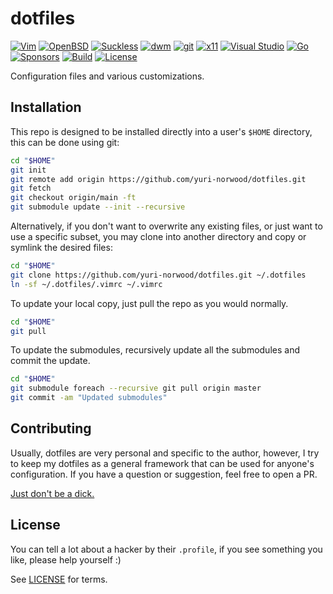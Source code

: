 # dotfiles

[![Vim](https://img.shields.io/badge/--019733?logo=vim)](../.vimrc)
[![OpenBSD](https://img.shields.io/badge/--F2CA30?logo=openbsd&logoColor=000000)](https://github.com/yuri-norwood/dotfiles/issues?q=label%3Aopenbsd)
[![Suckless](https://img.shields.io/badge/--1177AA?logo=suckless)](../.local/share/suckless)
[![dwm](https://img.shields.io/badge/--1177AA?logo=dwm)](../.local/share/suckless/dwm)
[![git](https://img.shields.io/badge/--F05032?logo=git&logoColor=ffffff)](https://github.com/yuri-norwood/dotfiles/issues?q=label%3Agit)
[![x11](https://img.shields.io/badge/--F28834?logo=x.org&logoColor=ffffff)](https://github.com/yuri-norwood/dotfiles/issues?q=label%3Ax11)
[![Visual Studio](https://img.shields.io/badge/--6C33AF?logo=visual%20studio)](https://github.com/yuri-norwood/dotfiles/issues?q=label%3A%22visual+studio%22)
[![Go](https://img.shields.io/badge/--00ADD8?logo=go&logoColor=ffffff)](https://github.com/yuri-norwood/dotfiles/issues?q=label%3Ago)
[![Sponsors](https://img.shields.io/badge/--EA4AAA?logo=github-sponsors&logoColor=ffffff)](https://github.com/sponsors/yuri-norwood)
[![Build](https://img.shields.io/badge/--success?logo=github-actions&logoColor=ffffff)](https://github.com/yuri-norwood/dotfiles/actions?query=workflow%3Alinting)
[![License](https://img.shields.io/badge/--blue?logo=creative-commons&logoColor=ffffff)](LICENSE)

Configuration files and various customizations.

## Installation

This repo is designed to be installed directly into a user's `$HOME` directory,
this can be done using git:

```sh
cd "$HOME"
git init
git remote add origin https://github.com/yuri-norwood/dotfiles.git
git fetch
git checkout origin/main -ft
git submodule update --init --recursive
```

Alternatively, if you don't want to overwrite any existing files, or just want
to use a specific subset, you may clone into another directory and copy or
symlink the desired files:

```sh
cd "$HOME"
git clone https://github.com/yuri-norwood/dotfiles.git ~/.dotfiles
ln -sf ~/.dotfiles/.vimrc ~/.vimrc
```

To update your local copy, just pull the repo as you would normally.

```sh
cd "$HOME"
git pull
```

To update the submodules, recursively update all the submodules and commit the
update.

```sh
cd "$HOME"
git submodule foreach --recursive git pull origin master
git commit -am "Updated submodules"
```

## Contributing

Usually, dotfiles are very personal and specific to the author, however, I
try to keep my dotfiles as a general framework that can be used for anyone's
configuration. If you have a question or suggestion, feel free to open a PR.

[Just don't be a dick.](CODE_OF_CONDUCT.md)

## License

You can tell a lot about a hacker by their `.profile`, if you see something you
like, please help yourself :)

See [LICENSE](LICENSE) for terms.
